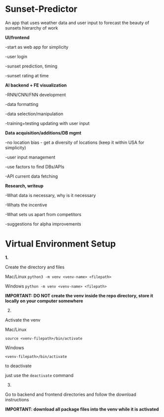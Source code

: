 # Sunset-Predictor
An app that uses weather data and user input to forecast the beauty of sunsets
hierarchy of work

**UI/frontend**

-start as web app for simplicity

-user login

-sunset prediction, timing

-sunset rating at time


**AI backend + FE visualization**

-RNN/CNN/FNN development

-data formatting

-data selection/manipulation

-training+testing updating with user input


**Data acquisition/additions/DB mgmt**

-no location bias - get a diversity of locations (keep it within USA for simplicity)

-user input management

-use factors to find DBs/APIs 

-API current data fetching


**Research, writeup**

-What data is necessary, why is it necessary

-Whats the incentive 

-What sets us apart from competitors

-suggestions for alpha improvements


# Virtual Environment Setup

**1.**

Create the directory and files 

Mac/Linux
`python3 -m venv <venv-name> <filepath>`

Windows
`python -m venv <venv-name> <filepath>`

**IMPORTANT: DO NOT create the venv inside the repo directory, store it locally on your computer somewhere**

2. 

Activate the venv

Mac/Linux

`source <venv-filepath>/bin/activate`

Windows 

`<venv-filepath>/bin/activate`

to deactivate

just use the `deactivate` command 

3. 

Go to backend and frontend directories and follow the download instructions 

**IMPORTANT: download all package files into the venv while it is activated**



